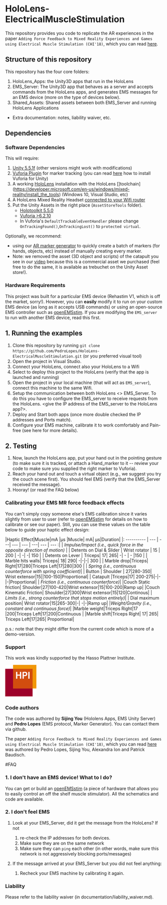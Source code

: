 # HoloLens-ElectricalMuscleStimulation

This repository provides you code to replicate the AR experiences in the paper 
``Adding Force Feedback to Mixed Reality Experiences and Games using Electrical Muscle Stimulation (CHI'18)``, which you can read [here](https://hpi.de/baudisch/projects/ems-ar-haptics.html).

## Structure of this repository

This repository has the four core folders:

1. HoloLens_Apps: the Unity3D apps that run in the HoloLens
2. EMS_Server: The Unity3D app that behaves as a server and accepts commands from the HoloLens apps, and generates EMS messages for an EMS device (more on the type of devices below).
3. Shared_Assets: Shared assets between both EMS_Server and running HoloLens Applications
* Extra documentation: notes, liability waiver, etc.


## Dependencies

### Software Dependencies

This will require:

1. [Unity 5.5.1f](https://unity3d.com/get-unity/download/archive) (other versions might work with modifications)
2. [Vuforia Plugin](https://www.vuforia.com/) for marker tracking (you can read [here](https://library.vuforia.com/articles/Training/getting-started-with-vuforia-in-unity-2017-2-beta.html) how to install Vuforia for Unity)
3. A working [HoloLens](https://developer.microsoft.com/en-us/windows/mixed-reality) installation with the HoloLens []toolchain](https://developer.microsoft.com/en-us/windows/mixed-reality/install_the_tools) (Windows 10, Visual Studio, etc)
4. A HoloLens Mixed Reality Headset [connected to your Wifi router](https://docs.microsoft.com/en-us/hololens/hololens-setup)
5. Put the Unity Assets in the right place (``AssetStoreTools`` folder).
   * [Holotoolkit 5.5.0 ](https://github.com/Microsoft/MixedRealityToolkit-Unity/blob/master/External/Unitypackages/HoloToolkit-Unity-v1.5.5.0.unitypackage)
   * [Vuforia >6.2.10](https://developer.vuforia.com/downloads/sdk)
   * In Vuforia's ``DefaultTrackableEventHandler`` please change ``OnTrackingFound()``,``OnTrackingLost()`` to ``protected virtual``.

Optionally, we recommend:

* using our [AR marker generator](https://github.com/PedroLopes/AR-Marker-Generator) to quickly create a batch of markers (for hands, objects, etc) instead of manually creating every marker.
* Note: we removed the asset (3D object and scripts) of the catapult you see in our [video](https://www.youtube.com/watch?v=mgGX6p0rA54) because this is a commercial asset we purchased (feel free to do the same, it is available as trebuchet on the Unity Asset store!).

### Hardware Requirements

This project was built for a particular EMS device (Rehastim V1, which is off the market, sorry!). However, you can **easily** modify it to run on your custom EMS device (as long as it accepts USB commands) or using an open-source EMS controller such as [openEMSstim](https://github.com/PedroLopes/openEMSstim). If you are modifying the ``EMS_server`` to run with another EMS device, read this first.

## 1. Running the examples

1. Clone this repository by running ``git clone https://github.com/PedroLopes/HoloLens-ElectricalMuscleStimulation.git`` (or you preferred visual tool)
2. Open the <name> project in Visual Studio.
3. Connect your HoloLens, connect also your HoloLens to a Wifi
4. Select to deploy this project to the HoloLens (verify that the app is launched and running)
5. Open the <name> project in your local machine (that will act as ``EMS_server``), connect this machine to the same Wifi.
6. Setup the communication between both HoloLens <> EMS_Server. To do this you have to configure the EMS_server to receive requests from the HoloLens. <give the IP address of the EMS_server to the HoloLens app?>. 
7. Deploy and Start both apps (once more double checked the IP addresses and Ports match).
8. Configure your EMS machine, calibrate it to work comfortably and Pain-free (see here for more details). 

## 2. Testing  
1. Now, launch the HoloLens app, put your hand out in the pointing gesture (to make sure it is tracked, or attach a Hand_marker to it -- review your code to make sure you supplied the right marker to Vuforia). 
2. Reach your hand out and touch a virtual object (e.g., we suggest you try the couch scene first). You should feel EMS (verify that the EMS_Server received the message). 
3. Hooray! (or read the FAQ below)

### Calibrating your EMS MR force feedback effects

You can't simply copy someone else's EMS calibration since it varies slightly from user to user (refer to [openEMSstim](https://github.com/PedroLopes/openEMSstim) for details on how to calibrate or see our paper). Still, you can use these values on the table below to guide your haptic effect design:


|Haptic Effect|Muscle|mA  |μs   |Muscle|  mA|  μs|Duration| 
|: ---------- |  --- | ---| --- | ---  |  ---| --- | --- :|
| *Impulse/Impact (i.e., quick force in the opposite direction of motion)*  | 
| Detents on Dial & Slider |  	Wrist rotator	| 15 | 200 | -| -| -| 150 | 
| Detents on Lever | Triceps| 17| 265| -| - | - |150 | 
| Marble hits walls| Triceps| 18| 290| -|-|-|	300 | 
| Marble drop|Triceps| Right|17|280|Triceps Left|17|280|300 |
| *Spring (i.e., continuous counterforce with spring coefficient)*| 
| Button | Shoulder | 	27|280-350| Wrist extensor|15||100-150|Proportional|
| Catapult |Triceps|17|	200-275|-|-|-|Proportional|
| *Friction (i.e., continuous counterforce)*| 
|Couch Static friction|	Shoulder|27|100-420|Wrist extensor|15|100-200|Ramp up|
|Couch Kinematic Friction|	Shoulder|27|300|Wrist extensor|15|120|Continous|
| *Limits (i.e., strong counterforce that stops motion entirely)*| 
| Dial maximum position| Wrist rotator|15|265-300|-| -|-|Ramp up|
|*Weight/Gravity (i.e., constant and continuous force)*| 
|Marble weight|Triceps Right|17	|200|Triceps Left|17|200|Continuous |
|Marble shift|Triceps Right|	17|	265|	Triceps Left|17|265| Proportional|

p.s.: note that they might differ from the current code which is more of a demo-version.

### Support

This work was kindly supported by the Hasso Plattner Institute. 

![HPI](extra/hpi.png)

### Code authors

The code was authored by **Sijing You** (Hololens Apps, EMS Unity Server) and **Pedro Lopes** (EMS protocol, Marker Generator). You can contact them via github.

The paper ``Adding Force Feedback to Mixed Reality Experiences and Games using Electrical Muscle Stimulation (CHI'18)``, which you can read [here](https://hpi.de/baudisch/projects/ems-ar-haptics.html) was authored by Pedro Lopes, Sijing You, Alexandra Ion and Patrick Baudisch. 

#FAQ

### 1. I don't have an EMS device! What to I do?

You can get or build an [openEMSstim](https://github.com/PedroLopes/openEMSstim) (a piece of hardware that allows you to easily control an off the shelf muscle stimulator). All the schematics and code are available. 

### 2. I don't feel EMS

1. Look at your EMS_Server, did it get the message from the HoloLens? If not
	1. re-check the IP addresses for both devices.
	2. Make sure they are on the same network
	3. Make sure they can ``ping`` each other (in other words, make sure this network is not aggressively blocking ports/messages)
	
2. If the message arrived at your EMS_Server but you did not feel anything: 
	1. Recheck your EMS machine by calibrating it again. 

### Liability

Please refer to the liability waiver (in documentation/liability_waiver.md).
